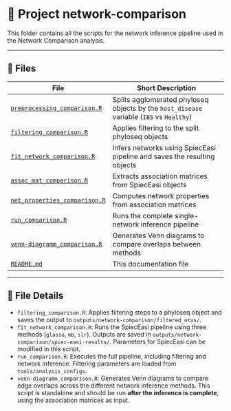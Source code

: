 # 🧰 Project network-comparison

This folder contains all the scripts for the network inference pipeline used in the Network Comparison analysis. 

---

## 📄 Files

| **File**                              | **Short Description**                                     |
|---------------------------------------|------------------------------------------------------------|
| [`preprocessing_comparison.R`](./preprocessing_comparison.R) | Splits agglomerated phyloseq objects by the `host_disease` variable (`IBS` vs `Healthy`) |
| [`filtering_comparison.R`](./filtering_comparison.R) | Applies filtering to the split phyloseq objects |
| [`fit_network_comparison.R`](./fit_network_comparison.R) | Infers networks using SpiecEasi pipeline and saves the resulting objects |
| [`assoc_mat_comparison.R`](./assoc_mat_comparison.R)  | Extracts association matrices from SpiecEasi objects |
| [`net_properties_comparison.R`](./net_properties_comparison.R)  | Computes network properties from association matrices |
| [`run_comparison.R`](./run_comparison.R)  | Runs the complete single-network inference pipeline  |
| [`venn-diagramm_comparison.R`](./venn-diagramm_comparison.R)  | Generates Venn diagrams to compare overlaps between methods   |
| [`README.md`](./README.md)           | This documentation file    

---

## 📝 File Details

- `filtering_comparison.R`: Applies filtering steps to a phyloseq object and saves the output to `outputs/network-comparison/filtered_otus/`.
- `fit_network_comparison.R`: Runs the SpiecEasi pipeline using three methods (`glasso`, `mb`, `slr`). Outputs are saved in `outputs/network-comparison/spiec-easi-results/`. Parameters for SpiecEasi can be modified in this script.
- `run_comparison.R`: Executes the full pipeline, including filtering and network inference. Filtering parameters are loaded from `tools/analysis_configs`.
- `venn-diagramm_comparison.R`: Generates Venn diagrams to compare edge overlaps across the different network inference methods. This script is standalone and should be run **after the inference is complete**, using the association matrices as input.